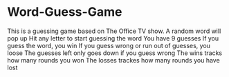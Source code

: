 # Word-Guess-Game
This is a guessing game based on The Office TV show.
A random word will pop up
Hit any letter to start guessing the word
You have 9 guesses
If you guess the word, you win
If you guess wrong or run out of guesses, you loose
The guesses left only goes down if you guess wrong
The wins tracks how many rounds you won
The losses trackes how many rounds you have lost